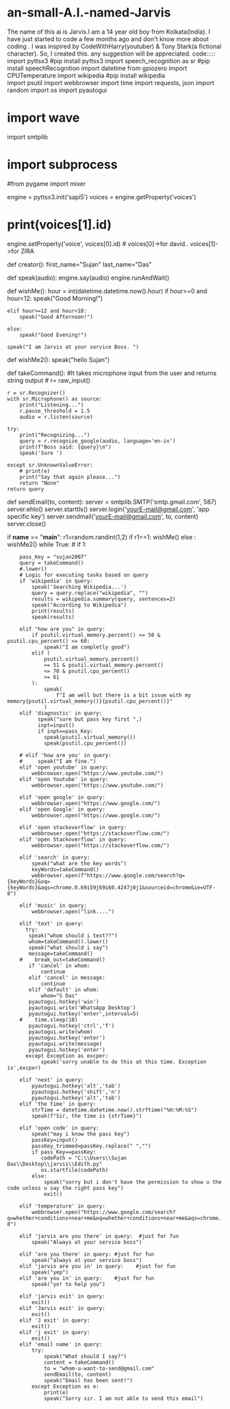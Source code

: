 # an-small-A.I.-named-Jarvis
The name of this ai is Jarvis.I am a 14 year old boy from Kolkata(India). I have just started to code a few months ago and don't know more about coding
. I was inspired by CodeWithHarry(youtuber) & Tony Stark(a fictional character). So, I created this. any suggestion will be appreciated. 
code:::::
import pyttsx3 #pip install pyttsx3
import speech_recognition as sr #pip install speechRecognition
import datetime
from gpiozero import CPUTemperature
import wikipedia #pip install wikipedia  
import psutil
import webbrowser
import time
import requests, json
import random
import os
import pyautogui
# import wave
import smtplib
# import subprocess
#from pygame import mixer


engine = pyttsx3.init('sapi5')
voices = engine.getProperty('voices')
# print(voices[1].id)
engine.setProperty('voice', voices[0].id) # voices[0]->for david.. voices[1]->for ZIRA

def creator():
    first_name="Sujan"
    last_name="Das"


def speak(audio):
    engine.say(audio)
    engine.runAndWait()



def wishMe():
    hour = int(datetime.datetime.now().hour)
    if hour>=0 and hour<12:
        speak("Good Morning!")

    elif hour>=12 and hour<18:
        speak("Good Afternoon!")   

    else:
        speak("Good Evening!")  

    speak("I am Jarvis at your service Boss. ")  
def wishMe2():
    speak("hello Sujan")      

def takeCommand():
    #It takes microphone input from the user and returns string output
            # r= raw_input()

    r = sr.Recognizer()
    with sr.Microphone() as source:
        print("Listening...")
        r.pause_threshold = 1.5
        audio = r.listen(source)

    try:
        print("Recognizing...")    
        query = r.recognize_google(audio, language='en-in')
        print(f"Boss said: {query}\n")
        speak('Sure ')

    except sr.UnknownValueError:
        # print(e)    
        print("Say that again please...")  
        return "None"
    return query

def sendEmail(to, content):
    server = smtplib.SMTP('smtp.gmail.com', 587)
    server.ehlo()
    server.starttls()
    server.login('yourE-mail@gmail.com', 'app specific key')
    server.sendmail('yourE-mail@gmail.com', to, content)
    server.close()

if __name__ == "__main__":
    r1=random.randint(1,2)
    if r1==1:
      wishMe()
    else :
      wishMe2() 
    while True:
    # if 1:
            
        pass_Key = "sujan2007"
        query = takeCommand()
        #.lower()
        # Logic for executing tasks based on query
        if 'wikipedia' in query:
            speak('Searching Wikipedia...')
            query = query.replace("wikipedia", "")
            results = wikipedia.summary(query, sentences=2)
            speak("According to Wikipedia")
            print(results)
            speak(results)
        
        elif "how are you" in query:
            if psutil.virtual_memory.percent() <= 50 & psutil.cpu_percent() <= 60:
                speak("I am completly good")
            elif (
                psutil.virtual_memory.percent()
                >= 51 & psutil.virtual_memory.percent()
                <= 70 & psutil.cpu_percent()
                >= 61
            ):
                speak(
                    f"I am well but there is a bit issue with my memory{psutil.virtual_memory()}{psutil.cpu_percent()}"
                )
        elif 'diagnostic' in query:
              speak("sure but pass key first ",)
              inpt=input() 
              if inpt==pass_Key:
                speak(psutil.virtual_memory())
                speak(psutil.cpu_percent())    

        # elif 'how are you' in query:
        #     speak("I am fine.")
        elif 'open youtube' in query:
            webbrowser.open("https://www.youtube.com/")
        elif 'open Youtube' in query:
            webbrowser.open("https://www.youtube.com/")

        elif 'open google' in query:
            webbrowser.open("https://www.google.com/")
        elif 'open Google' in query:
            webbrowser.open("https://www.google.com/")

        elif 'open stackoverflow' in query:
            webbrowser.open("https://stackoverflow.com/")   
        elif 'open Stackoverflow' in query:
            webbrowser.open("https://stackoverflow.com/")   

        elif 'search' in query:
            speak("what are the key words")
            keyWords=takeCommand()
            webbrowser.open(f"https://www.google.com/search?q={keyWords}&oq={keyWords}&aqs=chrome.0.69i59j69i60.4247j0j1&sourceid=chrome&ie=UTF-8")

        elif 'music' in query:
            webbrowser.open("link....")

        elif 'text' in query:
          try:
           speak("whom should i text??")
           whom=takeCommand().lower()
           speak("what should i say")
           message=takeCommand()
        #    break_out=takeCommand()
           if 'cancel' in whom:
               continue
           elif 'cancel' in message:
               continue 
           elif 'default' in whom:
               whom="S Das" 
           pyautogui.hotkey('win')
           pyautogui.write('WhatsApp Desktop')   
           pyautogui.hotkey('enter',interval=5)  
        #    time.sleep(10)
           pyautogui.hotkey('ctrl','f')
           pyautogui.write(whom)
           pyautogui.hotkey('enter')  
           pyautogui.write(message)
           pyautogui.hotkey('enter')
          except Exception as excper:
               speak('sorry unable to do this at this time. Exception is',excper)
 
        elif 'next' in query:
            pyautogui.hotkey('alt','tab')
            pyautogui.hotkey('shift','n')  
            pyautogui.hotkey('alt','tab')                        
        elif 'the time' in query:
            strTime = datetime.datetime.now().strftime("%H:%M:%S")    
            speak(f"Sir, the time is {strTime}")

        elif 'open code' in query:
            speak("may i know the pass key")
            passKey=input()
            passKey_trimmed=passKey.replace(" ","")
            if pass_Key==passKey:
               codePath = "C:\\Users\\Sujan Das\\Desktop\\jarvis\\Edith.py"
               os.startfile(codePath)
            else:
                speak("sorry but i don't have the permission to show u the code unless u say the right pass key")
                exit()

        elif 'temperature' in query:
            webbrowser.open("https://www.google.com/search?q=whether+conditions+near+me&oq=whether+conditions+near+me&aqs=chrome..69i57.20255j0j1&sourceid=chrome&ie=UTF-8")  

        elif 'jarvis are you there' in query:  #just for fun
            speak("Always at your service boss")    

        elif 'are you there' in query: #just for fun
            speak("always at your service boss")    
        elif 'jarvis are you in' in query:    #just for fun
            speak("yep") 
        elif 'are you in' in query:    #just for fun
            speak("yo! to help you") 
        
        elif 'jarvis exit' in query:
            exit()
        elif 'Jarvis exit' in query:
            exit()
        elif 'J exit' in query:
            exit()
        elif 'j exit' in query:
            exit()
        elif 'email name' in query:
            try:
                speak("What should I say?")
                content = takeCommand()
                to = "whom-u-want-to-send@gmail.com"    
                sendEmail(to, content)
                speak("Email has been sent!")
            except Exception as e:
                print(e)
                speak("Sorry sir. I am not able to send this email") 
